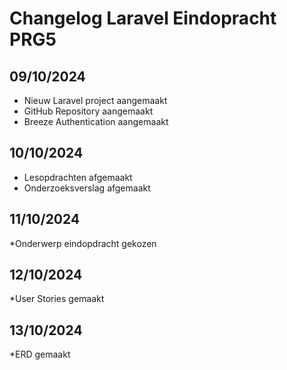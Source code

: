 # Changelog Laravel Eindopracht PRG5

## 09/10/2024
* Nieuw Laravel project aangemaakt
* GitHub Repository aangemaakt
* Breeze Authentication aangemaakt

## 10/10/2024
* Lesopdrachten afgemaakt
* Onderzoeksverslag afgemaakt

## 11/10/2024
*Onderwerp eindopdracht gekozen

## 12/10/2024
*User Stories gemaakt

## 13/10/2024
*ERD gemaakt
